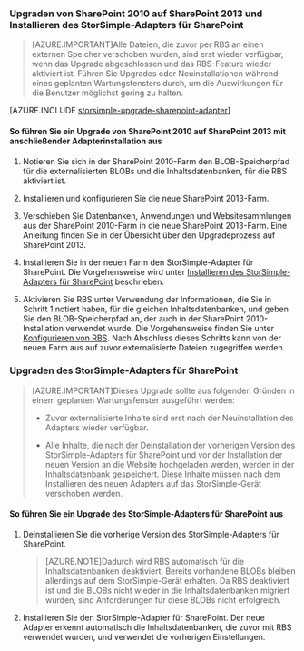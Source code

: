 
### Upgraden von SharePoint 2010 auf SharePoint 2013 und Installieren des StorSimple-Adapters für SharePoint

>[AZURE.IMPORTANT]Alle Dateien, die zuvor per RBS an einen externen Speicher verschoben wurden, sind erst wieder verfügbar, wenn das Upgrade abgeschlossen und das RBS-Feature wieder aktiviert ist. Führen Sie Upgrades oder Neuinstallationen während eines geplanten Wartungsfensters durch, um die Auswirkungen für die Benutzer möglichst gering zu halten.

[AZURE.INCLUDE [storsimple-upgrade-sharepoint-adapter](../../includes/storsimple-upgrade-sharepoint-adapter.md)]
 
#### So führen Sie ein Upgrade von SharePoint 2010 auf SharePoint 2013 mit anschließender Adapterinstallation aus

1. Notieren Sie sich in der SharePoint 2010-Farm den BLOB-Speicherpfad für die externalisierten BLOBs und die Inhaltsdatenbanken, für die RBS aktiviert ist. 

2. Installieren und konfigurieren Sie die neue SharePoint 2013-Farm.

3. Verschieben Sie Datenbanken, Anwendungen und Websitesammlungen aus der SharePoint 2010-Farm in die neue SharePoint 2013-Farm. Eine Anleitung finden Sie in der Übersicht über den Upgradeprozess auf SharePoint 2013.

4. Installieren Sie in der neuen Farm den StorSimple-Adapter für SharePoint. Die Vorgehensweise wird unter [Installieren des StorSimple-Adapters für SharePoint](#install-the-storsimple-adapter-for-sharepoint) beschrieben.

5. Aktivieren Sie RBS unter Verwendung der Informationen, die Sie in Schritt 1 notiert haben, für die gleichen Inhaltsdatenbanken, und geben Sie den BLOB-Speicherpfad an, der auch in der SharePoint 2010-Installation verwendet wurde. Die Vorgehensweise finden Sie unter [Konfigurieren von RBS](#configure-rbs). Nach Abschluss dieses Schritts kann von der neuen Farm aus auf zuvor externalisierte Dateien zugegriffen werden.

### Upgraden des StorSimple-Adapters für SharePoint

>[AZURE.IMPORTANT]Dieses Upgrade sollte aus folgenden Gründen in einem geplanten Wartungsfenster ausgeführt werden:
>
>- Zuvor externalisierte Inhalte sind erst nach der Neuinstallation des Adapters wieder verfügbar.
>
>- Alle Inhalte, die nach der Deinstallation der vorherigen Version des StorSimple-Adapters für SharePoint und vor der Installation der neuen Version an die Website hochgeladen werden, werden in der Inhaltsdatenbank gespeichert. Diese Inhalte müssen nach dem Installieren des neuen Adapters auf das StorSimple-Gerät verschoben werden.


#### So führen Sie ein Upgrade des StorSimple-Adapters für SharePoint aus 

1. Deinstallieren Sie die vorherige Version des StorSimple-Adapters für SharePoint.

    >[AZURE.NOTE]Dadurch wird RBS automatisch für die Inhaltsdatenbanken deaktiviert. Bereits vorhandene BLOBs bleiben allerdings auf dem StorSimple-Gerät erhalten. Da RBS deaktiviert ist und die BLOBs nicht wieder in die Inhaltsdatenbanken migriert wurden, sind Anforderungen für diese BLOBs nicht erfolgreich.
 
2. Installieren Sie den StorSimple-Adapter für SharePoint. Der neue Adapter erkennt automatisch die Inhaltsdatenbanken, die zuvor mit RBS verwendet wurden, und verwendet die vorherigen Einstellungen.

<!---HONumber=August15_HO6-->